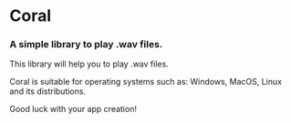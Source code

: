 # Coral

### A simple library to play .wav files.

This library will help you to play .wav files.

Coral is suitable for operating systems such as: Windows, MacOS, Linux and its distributions.

Good luck with your app creation!
